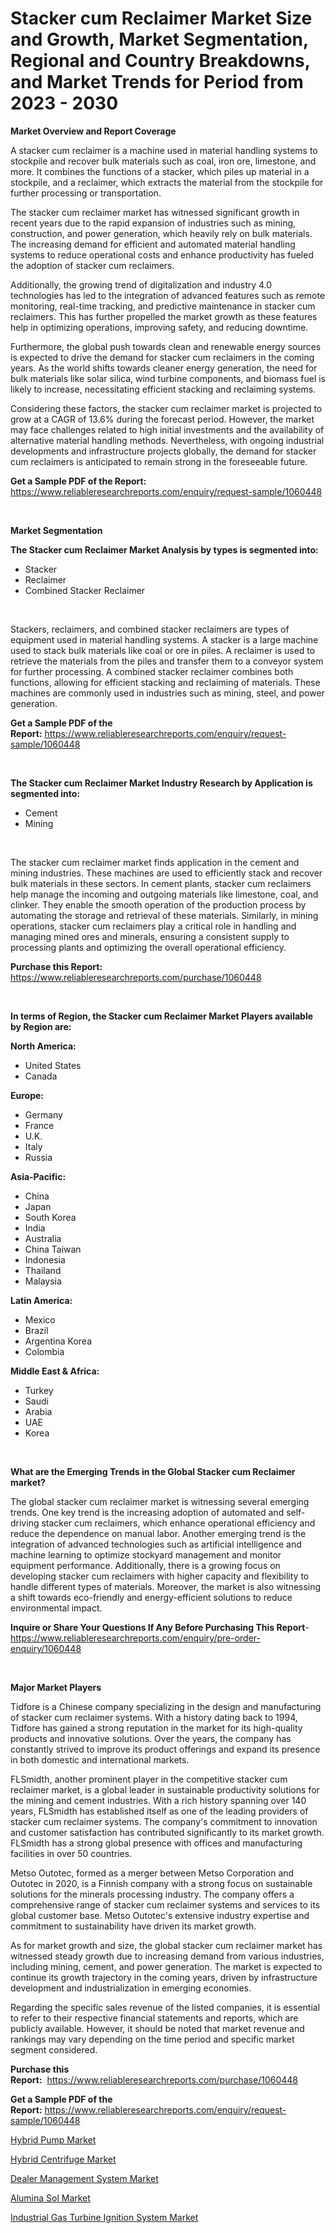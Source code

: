 <p><h1>Stacker cum Reclaimer Market Size and Growth, Market Segmentation, Regional and Country Breakdowns, and Market Trends for Period from 2023 -  2030</h1></p><p><strong>Market Overview and Report Coverage</strong></p>
<p><p>A stacker cum reclaimer is a machine used in material handling systems to stockpile and recover bulk materials such as coal, iron ore, limestone, and more. It combines the functions of a stacker, which piles up material in a stockpile, and a reclaimer, which extracts the material from the stockpile for further processing or transportation.</p><p>The stacker cum reclaimer market has witnessed significant growth in recent years due to the rapid expansion of industries such as mining, construction, and power generation, which heavily rely on bulk materials. The increasing demand for efficient and automated material handling systems to reduce operational costs and enhance productivity has fueled the adoption of stacker cum reclaimers.</p><p>Additionally, the growing trend of digitalization and industry 4.0 technologies has led to the integration of advanced features such as remote monitoring, real-time tracking, and predictive maintenance in stacker cum reclaimers. This has further propelled the market growth as these features help in optimizing operations, improving safety, and reducing downtime.</p><p>Furthermore, the global push towards clean and renewable energy sources is expected to drive the demand for stacker cum reclaimers in the coming years. As the world shifts towards cleaner energy generation, the need for bulk materials like solar silica, wind turbine components, and biomass fuel is likely to increase, necessitating efficient stacking and reclaiming systems.</p><p>Considering these factors, the stacker cum reclaimer market is projected to grow at a CAGR of 13.6% during the forecast period. However, the market may face challenges related to high initial investments and the availability of alternative material handling methods. Nevertheless, with ongoing industrial developments and infrastructure projects globally, the demand for stacker cum reclaimers is anticipated to remain strong in the foreseeable future.</p></p>
<p><strong>Get a Sample PDF of the Report:</strong> <a href="https://www.reliableresearchreports.com/enquiry/request-sample/1060448">https://www.reliableresearchreports.com/enquiry/request-sample/1060448</a></p>
<p>&nbsp;</p>
<p><strong>Market Segmentation</strong></p>
<p><strong>The Stacker cum Reclaimer Market Analysis by types is segmented into:</strong></p>
<p><ul><li>Stacker</li><li>Reclaimer</li><li>Combined Stacker Reclaimer</li></ul></p>
<p>&nbsp;</p>
<p><p>Stackers, reclaimers, and combined stacker reclaimers are types of equipment used in material handling systems. A stacker is a large machine used to stack bulk materials like coal or ore in piles. A reclaimer is used to retrieve the materials from the piles and transfer them to a conveyor system for further processing. A combined stacker reclaimer combines both functions, allowing for efficient stacking and reclaiming of materials. These machines are commonly used in industries such as mining, steel, and power generation.</p></p>
<p><strong>Get a Sample PDF of the Report:</strong>&nbsp;<a href="https://www.reliableresearchreports.com/enquiry/request-sample/1060448">https://www.reliableresearchreports.com/enquiry/request-sample/1060448</a></p>
<p>&nbsp;</p>
<p><strong>The Stacker cum Reclaimer Market Industry Research by Application is segmented into:</strong></p>
<p><ul><li>Cement</li><li>Mining</li></ul></p>
<p>&nbsp;</p>
<p><p>The stacker cum reclaimer market finds application in the cement and mining industries. These machines are used to efficiently stack and recover bulk materials in these sectors. In cement plants, stacker cum reclaimers help manage the incoming and outgoing materials like limestone, coal, and clinker. They enable the smooth operation of the production process by automating the storage and retrieval of these materials. Similarly, in mining operations, stacker cum reclaimers play a critical role in handling and managing mined ores and minerals, ensuring a consistent supply to processing plants and optimizing the overall operational efficiency.</p></p>
<p><strong>Purchase this Report:</strong>&nbsp; <a href="https://www.reliableresearchreports.com/purchase/1060448">https://www.reliableresearchreports.com/purchase/1060448</a></p>
<p>&nbsp;</p>
<p><strong>In terms of Region, the Stacker cum Reclaimer Market Players available by Region are:</strong></p>
<p>
    <p> <strong> North America: </strong>
        <ul>
            <li>United States</li>
            <li>Canada</li>
        </ul>
        </p> 
    <p> <strong> Europe: </strong>
        <ul>
            <li>Germany</li>
            <li>France</li>
            <li>U.K.</li>
            <li>Italy</li>
            <li>Russia</li>
        </ul>
        </p> 
    <p> <strong> Asia-Pacific: </strong>
        <ul>
            <li>China</li>
            <li>Japan</li>
            <li>South Korea</li>
            <li>India</li>
            <li>Australia</li>
            <li>China Taiwan</li>
            <li>Indonesia</li>
            <li>Thailand</li>
            <li>Malaysia</li>
        </ul>
        </p> 
    <p> <strong> Latin America: </strong>
        <ul>
            <li>Mexico</li>
            <li>Brazil</li>
            <li>Argentina Korea</li>
            <li>Colombia</li>
        </ul>
        </p> 
    <p> <strong> Middle East & Africa: </strong>
        <ul>
            <li>Turkey</li>
            <li>Saudi</li>
            <li>Arabia</li>
            <li>UAE</li>
            <li>Korea</li>
        </ul>
    </p>
    </p>
<p>&nbsp;</p>
<p><strong>What are the Emerging Trends in the Global Stacker cum Reclaimer market?</strong></p>
<p><p>The global stacker cum reclaimer market is witnessing several emerging trends. One key trend is the increasing adoption of automated and self-driving stacker cum reclaimers, which enhance operational efficiency and reduce the dependence on manual labor. Another emerging trend is the integration of advanced technologies such as artificial intelligence and machine learning to optimize stockyard management and monitor equipment performance. Additionally, there is a growing focus on developing stacker cum reclaimers with higher capacity and flexibility to handle different types of materials. Moreover, the market is also witnessing a shift towards eco-friendly and energy-efficient solutions to reduce environmental impact.</p></p>
<p><strong>Inquire or Share Your Questions If Any Before Purchasing This Report</strong>- <a href="https://www.reliableresearchreports.com/enquiry/pre-order-enquiry/1060448">https://www.reliableresearchreports.com/enquiry/pre-order-enquiry/1060448</a></p>
<p>&nbsp;</p>
<p><strong>Major Market Players</strong></p>
<p><p>Tidfore is a Chinese company specializing in the design and manufacturing of stacker cum reclaimer systems. With a history dating back to 1994, Tidfore has gained a strong reputation in the market for its high-quality products and innovative solutions. Over the years, the company has constantly strived to improve its product offerings and expand its presence in both domestic and international markets.</p><p>FLSmidth, another prominent player in the competitive stacker cum reclaimer market, is a global leader in sustainable productivity solutions for the mining and cement industries. With a rich history spanning over 140 years, FLSmidth has established itself as one of the leading providers of stacker cum reclaimer systems. The company's commitment to innovation and customer satisfaction has contributed significantly to its market growth. FLSmidth has a strong global presence with offices and manufacturing facilities in over 50 countries.</p><p>Metso Outotec, formed as a merger between Metso Corporation and Outotec in 2020, is a Finnish company with a strong focus on sustainable solutions for the minerals processing industry. The company offers a comprehensive range of stacker cum reclaimer systems and services to its global customer base. Metso Outotec's extensive industry expertise and commitment to sustainability have driven its market growth.</p><p>As for market growth and size, the global stacker cum reclaimer market has witnessed steady growth due to increasing demand from various industries, including mining, cement, and power generation. The market is expected to continue its growth trajectory in the coming years, driven by infrastructure development and industrialization in emerging economies.</p><p>Regarding the specific sales revenue of the listed companies, it is essential to refer to their respective financial statements and reports, which are publicly available. However, it should be noted that market revenue and rankings may vary depending on the time period and specific market segment considered.</p></p>
<p><strong>Purchase this Report:</strong>&nbsp;&nbsp;<a href="https://www.reliableresearchreports.com/purchase/1060448">https://www.reliableresearchreports.com/purchase/1060448</a></p>
<p></p>
<p><strong>Get a Sample PDF of the Report:</strong>&nbsp;<a href="https://www.reliableresearchreports.com/enquiry/request-sample/1060448">https://www.reliableresearchreports.com/enquiry/request-sample/1060448</a></p>
<p><p><a href="https://www.linkedin.com/pulse/hybrid-pump-market-challenges-opportunities-growth-g04pe/">Hybrid Pump Market</a></p><p><a href="https://www.linkedin.com/pulse/hybrid-centrifuge-market-size-growth-forecast-from-2023-p0rle/">Hybrid Centrifuge Market</a></p><p><a href="https://medium.com/@graycehuels/dealer-management-system-market-size-cagr-trends-2024-2030-0fb33a16e2f0">Dealer Management System Market</a></p><p><a href="https://github.com/RichRobinson5/Market-Research-Report-List-1/blob/main/alumina-sol-market.md">Alumina Sol Market</a></p><p><a href="https://medium.com/@cullenblick/industrial-gas-turbine-ignition-system-market-size-cagr-trends-2024-2030-5cde84ab5047">Industrial Gas Turbine Ignition System Market</a></p></p>